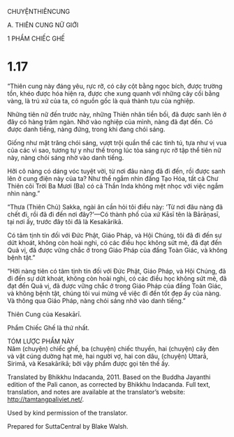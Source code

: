 CHUYỆNTHIÊNCUNG

A. THIÊN CUNG NỮ GIỚI

1 PHẨM CHIẾC GHẾ

# 1.17

“Thiên cung này đáng yêu, rực rỡ, có cây cột bằng ngọc bích, được trường tồn, khéo được hóa hiện ra, được che xung quanh với những cây cối bằng vàng, là trú xứ của ta, có nguồn gốc là quả thành tựu của nghiệp.

Những tiên nữ đến trước này, những Thiên nhân tiền bối, đã được sanh lên ở đây có hàng trăm ngàn. Nhờ vào nghiệp của mình, nàng đã đạt đến. Có được danh tiếng, nàng đứng, trong khi đang chói sáng.

Giống như mặt trăng chói sáng, vượt trội quần thể các tinh tú, tựa như vị vua của các vì sao, tương tự y như thế trong lúc tỏa sáng rực rỡ tập thể tiên nữ này, nàng chói sáng nhờ vào danh tiếng.

Hỡi cô nàng có dáng vóc tuyệt vời, từ nơi đâu nàng đã đi đến, rồi được sanh lên ở cung điện này của ta? Như thể ngắm nhìn đấng Tạo Hóa, tất cả Chư Thiên cõi Trời Ba Mươi (Ba) có cả Thần Inda không mệt nhọc với việc ngắm nhìn nàng.”

“Thưa (Thiên Chủ) Sakka, ngài ân cần hỏi tôi điều này: ‘Từ nơi đâu nàng đã chết đi, rồi đã đi đến nơi đây?’—Có thành phố của xứ Kāsī tên là Bārāṇasī, tại nơi ấy, trước đây tôi đã là Kesakārikā.

Có tâm tịnh tín đối với Đức Phật, Giáo Pháp, và Hội Chúng, tôi đã đi đến sự dứt khoát, không còn hoài nghi, có các điều học không sứt mẻ, đã đạt đến Quả vị, đã được vững chắc ở trong Giáo Pháp của đấng Toàn Giác, và không bệnh tật.”

“Hỡi nàng tiên có tâm tịnh tín đối với Đức Phật, Giáo Pháp, và Hội Chúng, đã đi đến sự dứt khoát, không còn hoài nghi, có các điều học không sứt mẻ, đã đạt đến Quả vị, đã được vững chắc ở trong Giáo Pháp của đấng Toàn Giác, và không bệnh tật, chúng tôi vui mừng về việc đi đến tốt đẹp ấy của nàng. Và thông qua Giáo Pháp, nàng chói sáng nhờ vào danh tiếng.”

Thiên Cung của Kesakārī.

Phẩm Chiếc Ghế là thứ nhất.

TÓM LƯỢC PHẨM NÀY  
Năm (chuyện) chiếc ghế, ba (chuyện) chiếc thuyền, hai (chuyện) cây đèn và vật cúng dường hạt mè, hai người vợ, hai con dâu, (chuyện) Uttarā, Sirimā, và Kesakārikā; bởi vậy phẩm được gọi tên thế ấy.

Translated by Bhikkhu Indacanda, 2011. Based on the Buddha Jayanthi edition of the Pali canon, as corrected by Bhikkhu Indacanda. Full text, translation, and notes are available at the translator’s website: http://tamtangpaliviet.net/.

Used by kind permission of the translator.

Prepared for SuttaCentral by Blake Walsh.